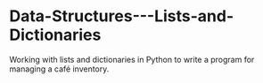 # Data-Structures---Lists-and-Dictionaries
Working with lists and dictionaries in Python to write a program for managing a café inventory.
